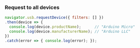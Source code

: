 
### Request to all devices

```js
navigator.usb.requestDevice({ filters: [] })
.then(device => {
  console.log(device.productName);      // "Arduino Micro"
  console.log(device.manufacturerName); // "Arduino LLC"
})
.catch(error => { console.log(error); });
```

